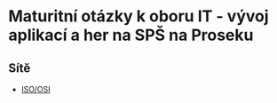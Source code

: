 # Maturitní otázky k oboru IT - vývoj aplikací a her na SPŠ na Proseku

## Sítě
- [ISO/OSI](./site/iso_osi.md)
